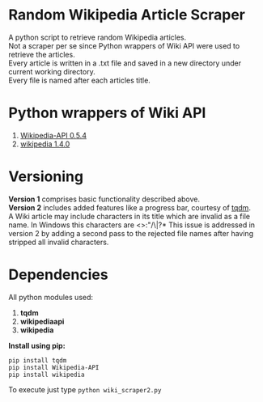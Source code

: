 # Random Wikipedia Article Scraper
A python script to retrieve random Wikipedia articles.\
Not a scraper per se since Python wrappers of Wiki API were used to retrieve the articles.\
Every article is written in a .txt file and saved in a new directory under current working directory.\
Every file is named after each articles title.

# Python wrappers of Wiki API
1. [Wikipedia-API 0.5.4](https://pypi.org/project/Wikipedia-API/)
2. [wikipedia 1.4.0](https://pypi.org/project/wikipedia/)

# Versioning
**Version 1** comprises basic functionality described above.\
**Version 2** includes added features like a progress bar, courtesy of [tqdm](https://github.com/tqdm/tqdm).\
A Wiki article may include characters in its title which are invalid as a file name. In Windows this characters are <>:"/\\|?*
This issue is addressed in version 2 by adding a second pass to the rejected file names after having stripped all invalid characters.

# Dependencies
All python modules used:
1. **tqdm**
2. **wikipediaapi**
3. **wikipedia**

**Install using pip:**
```
pip install tqdm
pip install Wikipedia-API
pip install wikipedia
```
To execute just type `python wiki_scraper2.py`
